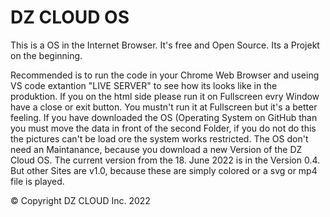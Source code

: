# DZ CLOUD OS
This is a OS in the Internet Browser. It's free and Open Source.
Its a Projekt on the beginning.

Recommended is to run the code in your Chrome Web Browser and useing VS code extantion "LIVE SERVER" to see how its looks like in the produktion. If you on the html side please run it on Fullscreen evry Window have a close or exit button. You mustn't run it at Fullscreen but it's a better feeling. If you have downloaded the OS (Operating System on GitHub than you must move the data in front of the second Folder, if you do not do this the pictures can't be load ore the system works restricted. The OS don't need an Maintanance, because you download a new Version of the DZ Cloud OS. The current version from the 18. June 2022 is in the Version 0.4. But other Sites are v1.0, because these are simply colored or a svg or mp4 file is played. 

© Copyright DZ CLOUD Inc. 2022
